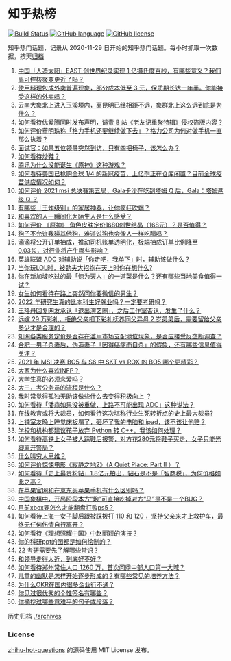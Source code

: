 # 知乎热榜
[![Build Status](https://github.com/ToWeLong/zhihu-hot-questions/workflows/CI/badge.svg)](https://github.com/ToWeLong/zhihu-hot-questions/actions)
[![GitHub language](https://img.shields.io/badge/language-golang-orange.svg)](https://golang.org/)
[![GitHub license](https://img.shields.io/github/license/ToWeLong/zhihu-hot-questions)](https://github.com/ToWeLong/zhihu-hot-questions/blob/main/LICENSE)

知乎热门话题，记录从 2020-11-29 日开始的知乎热门话题。每小时抓取一次数据，按天[归档](./archives)

<!-- BEGIN -->

1. [中国「人造太阳」EAST 创世界纪录实现 1 亿摄氏度百秒，有哪些意义？我们离可控核聚变更近了吗？](https://www.zhihu.com/question/461890685)
1. [使用料理包成外卖普遍现象，部分成本低至 3 元，保质期长达一年半。你能接受这样的外卖吗？](https://www.zhihu.com/question/461747523)
1. [云南大象北上进入玉溪境内，离昆明已经相距不远，象群北上这么远到底是为什么？](https://www.zhihu.com/question/461780294)
1. [如何看待优爱腾同时发布声明，谴责 B 站《老友记重聚特辑》侵权盗版内容？](https://www.zhihu.com/question/461879768)
1. [如何评价董明珠称「格力手机还要继续做下去」？格力公司为何对做手机一直那么执着？](https://www.zhihu.com/question/461458064)
1. [面试官：如果五位领导突然到访，只有四把椅子，该怎么办？](https://www.zhihu.com/question/456412666)
1. [如何看待炒鞋？](https://www.zhihu.com/question/318553258)
1. [腾讯为什么没能诞生《原神》这种游戏？](https://www.zhihu.com/question/461277286)
1. [如何看待美国已抢购全球 1/4 的新冠疫苗，上亿剂正在仓库闲置？目前全球疫苗供应情况如何？](https://www.zhihu.com/question/460152630)
1. [如何评价 2021 msi 总决赛第五局，Gala卡沙在吃到塔姆 Q 后，Gala：塔姆两级 Q ？](https://www.zhihu.com/question/461780557)
1. [有哪些「王炸级别」的家居神器，让你疯狂吹爆？](https://www.zhihu.com/question/434514475)
1. [和喜欢的人一瞬间化为陌生人是什么感受？](https://www.zhihu.com/question/459630249)
1. [如何评价 《原神》 角色皮肤定价1680创世结晶（168元）？是否值得？](https://www.zhihu.com/question/461933175)
1. [狗子不允许我碰其他狗，难道说狗也会像人一样吃醋吗？](https://www.zhihu.com/question/461721289)
1. [滴滴将公开订单抽成，推动司机账单透明化，极端抽成订单比例降至 0.03%，对行业将产生哪些影响？](https://www.zhihu.com/question/461562442)
1. [英雄联盟 ADC 对辅助说「你走吧，我单下」时，辅助该做什么？](https://www.zhihu.com/question/461571906)
1. [当你玩LOL时，被劲夫大招抱在天上时你在想什么?](https://www.zhihu.com/question/461534135)
1. [你在新加坡吃过的最「惊为天人」的一道菜是什么？还有哪些当地美食值得一试？](https://www.zhihu.com/question/460654147)
1. [女生如何看待在路上突然问你要微信的男生？](https://www.zhihu.com/question/320105658)
1. [2022 年研究生真的比本科生好就业吗？一定要考研吗？](https://www.zhihu.com/question/461310407)
1. [王珞丹回复网友承认「退出演艺圈」，之后工作室否认，发生了什么？](https://www.zhihu.com/question/461310414)
1. [远嫁 29 万彩礼，拒绝父亲扣下彩礼抚养同父异母 2 岁弟弟后，需要留给父亲多少才是合理的？](https://www.zhihu.com/question/461285207)
1. [知网各类服务定价是否存在滥用市场支配地位现象，是否应接受反垄断调查？](https://www.zhihu.com/question/461638628)
1. [合肥一男子杀妻后，伪造妻子「因得癌症而自杀」的假象，还有哪些信息值得关注？](https://www.zhihu.com/question/461886353)
1. [2021 年 MSI 决赛 BO5 与 S6 中 SKT vs ROX 的 BO5 哪个更精彩？](https://www.zhihu.com/question/461317945)
1. [大家为什么喜欢INFP？](https://www.zhihu.com/question/459248603)
1. [大学生真的必须恋爱吗？](https://www.zhihu.com/question/460593007)
1. [大三，考公务员的流程是什么？](https://www.zhihu.com/question/421404115)
1. [我时常觉得孤独无助该做些什么去变得积极向上 ？](https://www.zhihu.com/question/460648517)
1. [如何看待「潘森如果没被重做，上路不可能出现 ADC」这种说法？](https://www.zhihu.com/question/457008736)
1. [在线教育或将大裁员，如何看待这次堪称行业生死转折点的史上最大裁员?](https://www.zhihu.com/question/461837840)
1. [上铺室友晚上睡觉床板塌了，砸坏了我的电脑和 ipad，该不该让他赔？](https://www.zhihu.com/question/460572374)
1. [学校和机构都建议孩子放弃 Python 转 C++，我该如何处理？](https://www.zhihu.com/question/460432138)
1. [如何看待高铁上女子被人踩鞋后报警，对方花280元将鞋子买走，女子只能光脚离开警局？](https://www.zhihu.com/question/461397187)
1. [什么叫穷人思维？](https://www.zhihu.com/question/458970752)
1. [如何评价惊悚电影《寂静之地2》（A Quiet Place: Part II ）？](https://www.zhihu.com/question/370601326)
1. [如何看待「史上最贵粉钻」1.8亿元拍出，钻石是不是「智商税」，为何价格如此之高？](https://www.zhihu.com/question/461615316)
1. [在苹果官网和在京东买苹果手机有什么区别吗？](https://www.zhihu.com/question/381430800)
1. [中国象棋中，开局阶段本方“炮”可直接吃掉对方“马”是不是一个BUG？](https://www.zhihu.com/question/41478929)
1. [目前xbox要怎么才能翻盘打败ps5？](https://www.zhihu.com/question/461868548)
1. [如何看待上海一女子脚后跟被踩拨打 110 和 120 ，坚持父亲来才上救护车，最终无任何伤情自行离开？](https://www.zhihu.com/question/461492198)
1. [如何看待《理想照耀中国》中赵丽颖的演技？](https://www.zhihu.com/question/461761569)
1. [你的科研ppt的图都是如何绘制的？](https://www.zhihu.com/question/353575061)
1. [22 考研需要先了解哪些常识？](https://www.zhihu.com/question/461846241)
1. [和领导走得太近，到底好不好？](https://www.zhihu.com/question/435265697)
1. [如何看待郑州常住人口 1260 万，首次问鼎中部人口第一大城？](https://www.zhihu.com/question/461641467)
1. [儿童的幽默是怎样开始逐步形成的？有哪些常见的培养方法？](https://www.zhihu.com/question/21925549)
1. [为什么OKR在国内很多企业行不通？](https://www.zhihu.com/question/275003705)
1. [你见过很优秀的个性签名有哪些？](https://www.zhihu.com/question/265584312)
1. [你摘抄过哪些意难平的句子或段落？](https://www.zhihu.com/question/430494155)

<!-- END -->

历史归档 [./archives](./archives)


### License
[zhihu-hot-questions](https://github.com/towelong/zhihu-hot-questions) 的源码使用 MIT License 发布。